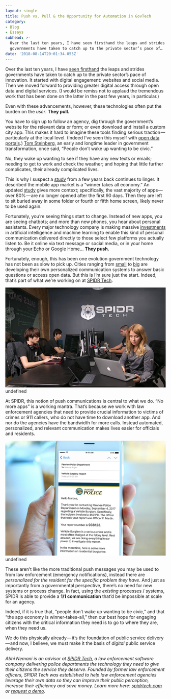 ```yaml
---
layout: single
title: Push vs. Pull & the Opportunity for Automation in GovTech
category:
- Blog
- Essays
subhead: >-
  Over the last ten years, I have seen firsthand the leaps and strides
  governments have taken to catch up to the private sector’s pace of…
date: '2018-08-14T20:01:34.055Z'
---
```


Over the last ten years, I have [seen firsthand](https://medium.comopen-data-civic-engagement-and-delivery-28b990f321ce?source=user_profile---------42----------------) the leaps and strides governments have taken to catch up to the private sector’s pace of innovation. It started with digital engagement: websites and social media. Then we moved forward to providing greater digital access through open data and digital services. (I would be remiss not to applaud the tremendous work that has been done on the latter in the past few years, in particular.)

Even with these advancements, however, these technologies often put the burden on the _user_. **They pull.**

You have to sign up to follow an agency, dig through the government’s website for the relevant data or form; or even download and install a custom city app. This makes it hard to imagine these tools finding serious traction — particularly at the local level. (Indeed I’ve seen this myself with [open data portals](https://medium.com/civic-technology/rethinking-data-portals-30b66f00585d).) [Tom Steinberg](http://twitter.com/steiny), an early and longtime leader in government transformation, once said, “People don’t wake up wanting to be civic.”

No, they wake up wanting to see if they have any new texts or emails; needing to get to work and check the weather; and hoping that little further complicates, their already complicated lives.

This is why I suspect a [study](https://techcrunch.com/2014/07/21/the-majority-of-todays-app-businesses-are-not-sustainable/) from a few years back continues to linger. It described the mobile app market is a “winner takes all economy.” An updated [study](http://info.localytics.com/blog/mobile-apps-whats-a-good-retention-rate) gives more context; specifically, the vast majority of apps — over 80% — are no longer opened after the first 90 days. Then they are left to sit buried away in some folder or fourth or fifth home screen, likely never to be used again.

Fortunately, you’re seeing things start to change. Instead of new apps, you are seeing chatbots; and more than new phones, you hear about personal assistants. Every major technology company is making massive [investments](https://www.investors.com/research/industry-snapshot/artificial-intelligence-investing-it-doesnt-take-a-rocket-scientist/) in artificial intelligence and machine learning to enable this kind of personal communication delivered directly to those select few platforms you actually listen to. Be it online via text message or social media, or in your home through your Echo or Google Home… **They push.**

Fortunately, enough, this has been one evolution government technology has not been as slow to pick up. Cities ranging from [small](https://sunlightfoundation.com/2017/07/13/word-gets-around-chattanooga-adopts-facebook-chatbot-for-open-data/) to [big](https://medium.comalexa-lets-talk-about-open-data-standards-138e86262d28?source=user_profile---------4----------------) are developing their own personalized communication systems to answer basic questions or access open data. But this is I’m sure just the start. Indeed, that’s part of what we’re working on at [SPIDR Tech](http://spidrtech.com).

![](/post-img/1__t0N4Gq54Q4BzGibi8CeeLQ.jpeg)
undefined

At SPIDR, this notion of push communications is central to what we do. “No more apps” is a working mantra. That’s because we work with law enforcement agencies that need to provide crucial information to victims of crimes or 911 callers, who do not have time to download another app. And nor do the agencies have the bandwidth for more calls. Instead automated, personalized, and relevant communication makes lives easier for officials and residents.

![](/post-img/1__6m7xZ1GMjf0G3aRJdYNOvg.jpeg)
undefined

These aren’t like the more traditional push messages you may be used to from law enforcement (emergency notifications), instead there are _personalized for the resident for the specific problem they have_. And just as importantly from a governmental perspective, there’s no need for new systems or process change. In fact, using the _existing_ processes / systems, SPIDR is able to provide a **1/1 communication** that’d be impossible at scale for an agency.

Indeed, if it is true that, “people don’t wake up wanting to be civic,” and that “the app economy is winner-takes-all,” then our best hope for engaging citizens with the critical information they need is to go to where they are, when they need us.

We do this physically already — it’s the foundation of public service delivery — and now, I believe, we must make it the basis of _digital_ public service delivery.

_Abhi Nemani is an advisor at_ [_SPIDR Tech_](http://spidrtech.com)_, a law enforcement software company delivering police departments the technology they need to give their citizens the service they deserve. Founded by former law enforcement officers, SPIDR Tech was established to help law enforcement agencies leverage their own data so they can improve their public perception, increase their efficiency and save money. Learn more here:_ [_spidrtech.com_](http://spidrtech.com) _or_ [_request a demo_](http://spidrtech.com/demo)_._